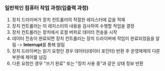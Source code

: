 ### 일반적인 컴퓨터 작업 과정(입출력 과정)
1. 장치 드라이버가 장치 컨트롤러의 적절한 레지스터에 값을 적재
2. 장치 컨트롤러는 이 레지스터의 내용을 검사하여 수행할 작업을 결정
3. 장치 컨트롤러는 장치에서 로컬 버퍼로 데이터 전송을 시작
4. 데이터 전송이 완료되면 장치 컨트롤러는 장치 드라이버에 작업이 완료되었음을 알림
	-> **Interrupt**를 통해 알림
5. 장치 드라이버는 읽기 요청인 경우 데이터(데이터 포인터) 반환 후 운영체제의 다른 부분에 제어를 넘김
6. 다른 요청인 경우 "쓰기 완료" 또는 "장치 사용 중"과 같은 상태 정보 반환